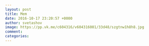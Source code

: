 ```yaml
--- 
layout: post 
title: Mem 
date: 2016-10-17 23:20:57 +0000 
author: svetashov 
image: https://pp.vk.me/c604316/v604316001/33d48/szgtnw1h8h8.jpg
comment: 
categories: 
---
```

